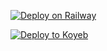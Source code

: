 [![Deploy on Railway](https://railway.app/button.svg)](https://railway.app/new/template/0fYB5k?referralCode=T2r9Qz)

[![Deploy to Koyeb](https://www.koyeb.com/static/images/deploy/button.svg)](https://app.koyeb.com/deploy?type=docker&name=rusty-spaghetty&ports=443;http;/&env[PORT]=443&env[SS_PASSWORD]=5c301bb8-6c77-41a0-a606-4ba11bbab084&env[ENCRYPT]=chacha20-ietf-poly1305&env[V2_PATH]=s233&env[QR_PATH]=&env[DOMAIN]=app-name.koyeb.app&image=docker.io/nekorro/rusty-spaghetty-roasted:latest&command=/entrypoint.sh)
